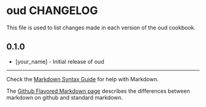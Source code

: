 oud CHANGELOG
=============

This file is used to list changes made in each version of the oud cookbook.

0.1.0
-----
- [your_name] - Initial release of oud

- - -
Check the [Markdown Syntax Guide](http://daringfireball.net/projects/markdown/syntax) for help with Markdown.

The [Github Flavored Markdown page](http://github.github.com/github-flavored-markdown/) describes the differences between markdown on github and standard markdown.
